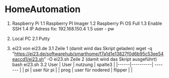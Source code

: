 # HomeAutomation

1. Raspberry Pi 
1.1 Raspberry PI Imager 
1.2 Raspberry Pi OS Full
1.3 Enable SSH
1.4 IP Adress fix: 192.168.150.4
1.5 user - pw 


2. Local PC
2.1 Putty

3. ei23 von  ei23.de
3.1 Zeile 1 (damit wird das Skript geladen)
      wget -q "https://ei23.de/softwarehub/smarthome/f7a1d1e13827f0d6b95c53ee54eaccd1/ei23.sh" -O ei23.sh
    Zeile 2 (damit wird das Skript ausgeführt)
      bash ei23.sh
3.2 User
   | User |  nutzung | spalte3 |
   |------|----------| ------- |
   | pi | user für pi |
   | prog | user für nodered | flipper |
   | 
